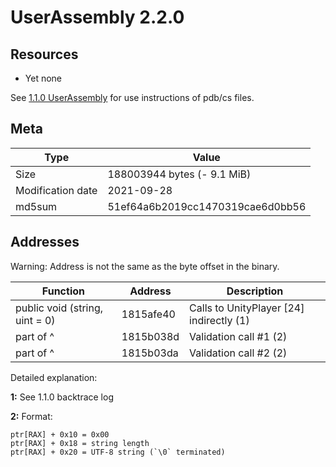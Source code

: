# UserAssembly 2.2.0

## Resources

 * Yet none

See [1.1.0 UserAssembly](../dev_tools/110_data/UserAssembly.md) for use instructions of pdb/cs files.


## Meta

| Type              | Value                            |
|-------------------|----------------------------------|
| Size              | 188003944 bytes (- 9.1 MiB)      |
| Modification date | 2021-09-28                       |
| md5sum            | 51ef64a6b2019cc1470319cae6d0bb56 |


## Addresses

Warning: Address is not the same as the byte offset in the binary.

| Function                                    | Address   | Description                              |
|---------------------------------------------|-----------|------------------------------------------|
| public void (string, uint = 0)              | 1815afe40 | Calls to UnityPlayer [24] indirectly (1) |
| part of ^                                   | 1815b038d | Validation call #1 (2)                   |
| part of ^                                   | 1815b03da | Validation call #2 (2)                   |


Detailed explanation:

**1:** See 1.1.0 backtrace log

**2:** Format:

	ptr[RAX] + 0x10 = 0x00
	ptr[RAX] + 0x18 = string length
	ptr[RAX] + 0x20 = UTF-8 string (`\0` terminated)
